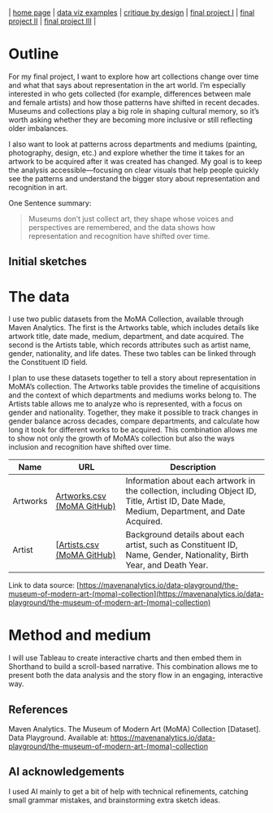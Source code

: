 | [home page](https://yiweiwang89.github.io/YiweiWang_dataviz_portfolio/) | [data viz examples](dataviz-examples) | [critique by design](critique-by-design) | [final project I](final-project-part-one) | [final project II](final-project-part-two) | [final project III](final-project-part-three) |

# Outline
For my final project, I want to explore how art collections change over time and what that says about representation in the art world. I’m especially interested in who gets collected (for example, differences between male and female artists) and how those patterns have shifted in recent decades. Museums and collections play a big role in shaping cultural memory, so it’s worth asking whether they are becoming more inclusive or still reflecting older imbalances.

I also want to look at patterns across departments and mediums (painting, photography, design, etc.) and explore whether the time it takes for an artwork to be acquired after it was created has changed. My goal is to keep the analysis accessible—focusing on clear visuals that help people quickly see the patterns and understand the bigger story about representation and recognition in art.

One Sentence summary:
> Museums don’t just collect art, they shape whose voices and perspectives are remembered, and the data shows how representation and recognition have shifted over time.

## Initial sketches


# The data
I use two public datasets from the MoMA Collection, available through Maven Analytics. The first is the Artworks table, which includes details like artwork title, date made, medium, department, and date acquired. The second is the Artists table, which records attributes such as artist name, gender, nationality, and life dates. These two tables can be linked through the Constituent ID field.

I plan to use these datasets together to tell a story about representation in MoMA’s collection. The Artworks table provides the timeline of acquisitions and the context of which departments and mediums works belong to. The Artists table allows me to analyze who is represented, with a focus on gender and nationality. Together, they make it possible to track changes in gender balance across decades, compare departments, and calculate how long it took for different works to be acquired. This combination allows me to show not only the growth of MoMA’s collection but also the ways inclusion and recognition have shifted over time.

| Name         | URL |Description| 
|--------------|-------------|---------------------| 
| Artworks        | [Artworks.csv (MoMA GitHub)](https://github.com/MuseumofModernArt/collection/blob/main/Artworks.csv)      | Information about each artwork in the collection, including Object ID, Title, Artist ID, Date Made, Medium, Department, and Date Acquired.           | 
| Artist       | [[Artists.csv (MoMA GitHub)](https://github.com/MuseumofModernArt/collection/blob/main/Artists.csv)    |  Background details about each artist, such as Constituent ID, Name, Gender, Nationality, Birth Year, and Death Year.             |  

Link to data source: [https://mavenanalytics.io/data-playground/the-museum-of-modern-art-(moma)-collection](https://mavenanalytics.io/data-playground/the-museum-of-modern-art-(moma)-collection) 

# Method and medium
I will use Tableau to create interactive charts and then embed them in Shorthand to build a scroll-based narrative. This combination allows me to present both the data analysis and the story flow in an engaging, interactive way.

## References
Maven Analytics. The Museum of Modern Art (MoMA) Collection [Dataset]. Data Playground. Available at: https://mavenanalytics.io/data-playground/the-museum-of-modern-art-(moma)-collection

## AI acknowledgements
I used AI mainly to get a bit of help with technical refinements, catching small grammar mistakes, and brainstorming extra sketch ideas.
